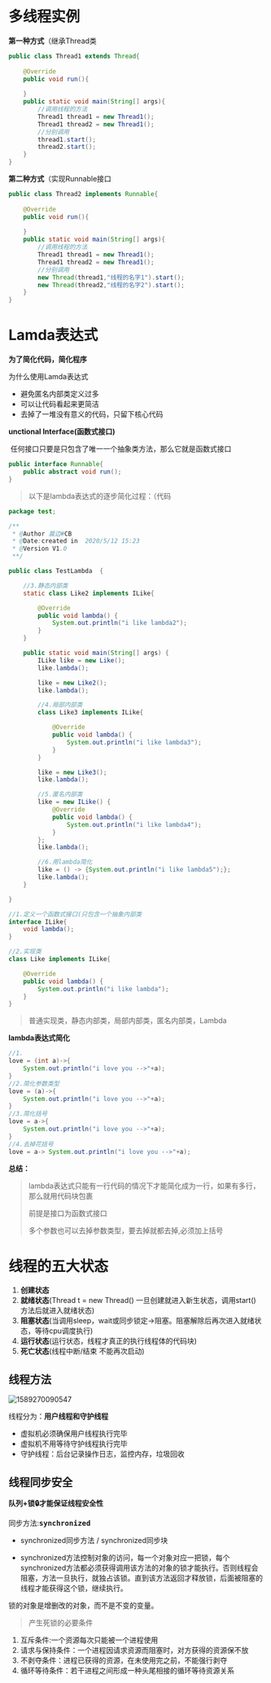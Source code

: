# 多线程实例

**第一种方式**（继承Thread类

```java
public class Thread1 extends Thread{
    
    @Override
    public void run(){
        
    }
    public static void main(String[] args){
        //调用线程的方法
        Thread1 thread1 = new Thread1();
        Thread1 thread2 = new Thread1();
        //分别调用
     	thread1.start();
        thread2.start();
    }
}
```



**第二种方式**（实现Runnable接口 

```java
public class Thread2 implements Runnable{
    
    @Override
    public void run(){
        
    }
    public static void main(String[] args){
        //调用线程的方法
        Thread1 thread1 = new Thread1();
        Thread1 thread2 = new Thread1();
        //分别调用
     	new Thread(thread1,"线程的名字1").start();
        new Thread(thread2,"线程的名字2").start();
    }
}
```



# Lamda表达式

**为了简化代码，简化程序**

为什么使用Lamda表达式

* 避免匿名内部类定义过多
* 可以让代码看起来更简洁
* 去掉了一堆没有意义的代码，只留下核心代码

**unctional Interface(函数式接口)**

​	任何接口只要是只包含了唯一一个抽象类方法，那么它就是函数式接口

```java
public interface Runnable{
    public abstract void run();
}
```

> 以下是lambda表达式的逐步简化过程：（代码

```java
package test;

/**
 * @Author 晨边#CB
 * @Date:created in  2020/5/12 15:23
 * @Version V1.0
 **/

public class TestLambda  {

    //3.静态内部类
    static class Like2 implements ILike{

        @Override
        public void lambda() {
            System.out.println("i like lambda2");
        }
    }

    public static void main(String[] args) {
        ILike like = new Like();
        like.lambda();

        like = new Like2();
        like.lambda();

        //4.局部内部类
        class Like3 implements ILike{

            @Override
            public void lambda() {
                System.out.println("i like lambda3");
            }
        }

        like = new Like3();
        like.lambda();

        //5.匿名内部类
        like = new ILike() {
            @Override
            public void lambda() {
                System.out.println("i like lambda4");
            }
        };
        like.lambda();

        //6.用lambda简化
        like = () -> {System.out.println("i like lambda5");};
        like.lambda();
    }

}

//1.定义一个函数式接口(只包含一个抽象内部类
interface ILike{
    void lambda();
}

//2.实现类
class Like implements ILike{

    @Override
    public void lambda() {
        System.out.println("i like lambda");
    }
}

```

> 普通实现类，静态内部类，局部内部类，匿名内部类，Lambda

**lambda表达式简化**

```java
//1.
love = (int a)->{
    System.out.println("i love you -->"+a);
}
//2.简化参数类型
love = (a)->{
    System.out.println("i love you -->"+a);
}
//3.简化括号
love = a->{
    System.out.println("i love you -->"+a);
}
//4.去掉花括号
love = a-> System.out.println("i love you -->"+a);
```

 **总结：**

> lambda表达式只能有一行代码的情况下才能简化成为一行，如果有多行，那么就用代码块包裹
>
>  前提是接口为函数式接口
>
> 多个参数也可以去掉参数类型，要去掉就都去掉,必须加上括号

# 线程的五大状态

1. **创建状态**
2. **就绪状态**(Thread t = new Thread() 一旦创建就进入新生状态，调用start() 方法后就进入就绪状态)
3. **阻塞状态**(当调用sleep，wait或同步锁定->阻塞。阻塞解除后再次进入就绪状态，等待cpu调度执行)
4. **运行状态**(运行状态，线程才真正的执行线程体的代码块)
5. **死亡状态**(线程中断/结束 不能再次启动)

## 线程方法

![1589270090547](https://gitee.com/ChenbinRR/images/raw/master/typora-user-images/1589270090547.png)



线程分为：**用户线程和守护线程**

* 虚拟机必须确保用户线程执行完毕
* 虚拟机不用等待守护线程执行完毕
* 守护线程：后台记录操作日志，监控内存，垃圾回收

## 线程同步安全

**队列+锁🔒才能保证线程安全性**

同步方法:<kbd>**synchronized**</kbd>

* synchronized同步方法 / synchronized同步块

* synchronized方法控制对象的访问，每一个对象对应一把锁，每个synchronized方法都必须获得调用该方法的对象的锁才能执行。否则线程会阻塞，方法一旦执行，就独占该锁。直到该方法返回才释放锁，后面被阻塞的线程才能获得这个锁，继续执行。

锁的对象是增删改的对象，而不是不变的变量。

> 产生死锁的必要条件

1. 互斥条件:一个资源每次只能被一个进程使用
2. 请求与保持条件：一个进程因请求资源而阻塞时，对方获得的资源保不放
3. 不剥夺条件：进程已获得的资源，在未使用完之前，不能强行剥夺
4. 循环等待条件：若干进程之间形成一种头尾相接的循环等待资源关系





















